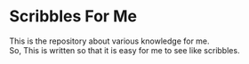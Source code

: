 # Scribbles For Me
This is the repository about various knowledge for me.  
So, This is written so that it is easy for me to see like scribbles.
